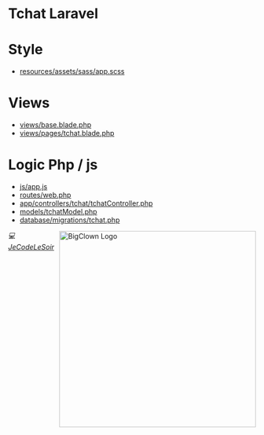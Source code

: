 # Tchat Laravel

# Style
- [resources/assets/sass/app.scss](https://github.com/JeCodeLeSoir/Tchat_laravel/tree/main/resources/assets/sass/app.scss)

# Views

- [views/base.blade.php](https://github.com/JeCodeLeSoir/Tchat_laravel/tree/main/resources/views/base.blade.php)
- [views/pages/tchat.blade.php](https://github.com/JeCodeLeSoir/Tchat_laravel/tree/main/resources/views/pages/tchat.blade.php)

# Logic Php / js

- [js/app.js](https://github.com/JeCodeLeSoir/Tchat_laravel/tree/main/public/js/app.js)
- [routes/web.php](https://github.com/JeCodeLeSoir/Tchat_laravel/tree/main/routes/web.php)
- [app/controllers/tchat/tchatController.php](https://github.com/JeCodeLeSoir/Tchat_laravel/blob/main/app/Http/Controllers/Tchat/TchatController.php)
- [models/tchatModel.php](https://github.com/JeCodeLeSoir/Tchat_laravel/blob/main/app/Http/Models/TchatModel.php)
- [database/migrations/tchat.php](https://github.com/JeCodeLeSoir/Tchat_laravel/tree/main/database/migrations/2021_06_22_122259_tchat.php)


<img src="https://github.com/JeCodeLeSoir/Tchat_laravel/preview.PNG" width="400" height="auto" alt="BigClown Logo" align="right">


*💻 [JeCodeLeSoir](https://github.com/JeCodeLeSoir/)*

